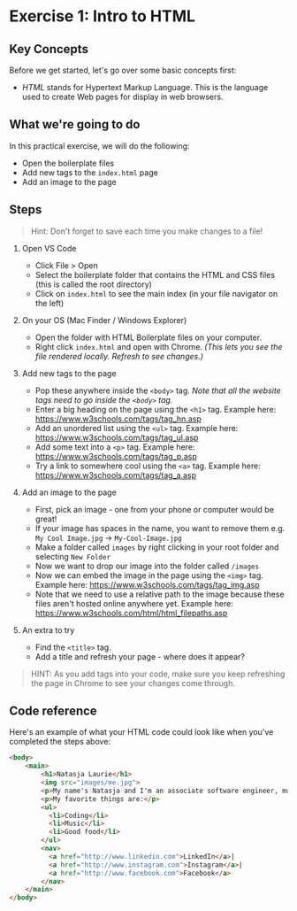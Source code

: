 # Exercise 1: Intro to HTML

## Key Concepts

Before we get started, let's go over some basic concepts first:
- *HTML* stands for Hypertext Markup Language. This is the language used to create Web pages for display in web browsers.

## What we're going to do
In this practical exercise, we will do the following:
- Open the boilerplate files
- Add new tags to the `index.html` page
- Add an image to the page

## Steps

> Hint: Don't forget to save each time you make changes to a file!

1.  Open VS Code

    * Click File > Open
    * Select the boilerplate folder that contains the HTML and CSS files (this is called the root directory)
    * Click on `index.html` to see the main index (in your file navigator on the left)

2.  On your OS (Mac Finder / Windows Explorer)

    * Open the folder with HTML Boilerplate files on your computer.
    * Right click `index.html` and open with Chrome.
      _(This lets you see the file rendered locally. Refresh to see changes.)_

3.  Add new tags to the page

    * Pop these anywhere inside the `<body>` tag. *Note that all the website tags need to go inside the `<body>` tag.*
    * Enter a big heading on the page using the `<h1>` tag. Example here:
      https://www.w3schools.com/tags/tag_hn.asp
    * Add an unordered list using the `<ul>` tag. Example here: 
      https://www.w3schools.com/tags/tag_ul.asp
    * Add some text into a `<p>` tag. Example here: 
      https://www.w3schools.com/tags/tag_p.asp
    * Try a link to somewhere cool using the `<a>` tag. Example here: 
      https://www.w3schools.com/tags/tag_a.asp

4.  Add an image to the page

    * First, pick an image - one from your phone or computer would be great!
    * If your image has spaces in the name, you want to remove them
      e.g. `My Cool Image.jpg` -> `My-Cool-Image.jpg`
    * Make a folder called `images` by right clicking in your root folder and selecting `New Folder`
    * Now we want to drop our image into the folder called `/images`
    * Now we can embed the image in the page using the `<img>` tag. Example here:
      https://www.w3schools.com/tags/tag_img.asp
    * Note that we need to use a relative path to the image because these files aren't hosted online anywhere yet. Example here:
      https://www.w3schools.com/html/html_filepaths.asp

5. An extra to try

    * Find the `<title>` tag. 
    * Add a title and refresh your page - where does it appear?


> HINT: As you add tags into your code, make sure you keep refreshing the page in Chrome to see your changes come through.

## Code reference

Here's an example of what your HTML code could look like when you've completed the steps above:

```html
<body>
    <main>
        <h1>Natasja Laurie</h1>
        <img src="images/me.jpg">
        <p>My name's Natasja and I'm an associate software engineer, music and food lover.</p>
        <p>My favorite things are:</p>
        <ul>
          <li>Coding</li>
          <li>Music</li>
          <li>Good food</li>
        </ul>
        <nav>
          <a href="http://www.linkedin.com">LinkedIn</a>|
          <a href="http://www.instagram.com">Instagram</a>|
          <a href="http://www.facebook.com">Facebook</a>
        </nav>
    </main>
</body>
```
